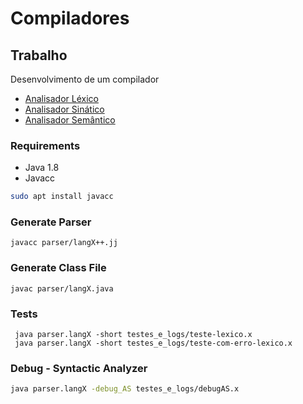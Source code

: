 # Compiladores

## Trabalho
Desenvolvimento de um compilador
- [Analisador Léxico](https://github.com/brunocampos01/compiladores/tree/master/trabalho_parte_01-analisador_lexico)
- [Analisador Sinático](https://github.com/brunocampos01/compiladores/tree/master/trabalho_parte_02-analisador_sintatico)
- [Analisador Semântico]()

### Requirements
- Java 1.8
- Javacc

```bash
sudo apt install javacc
```

### Generate Parser 
```
javacc parser/langX++.jj
```

###  Generate Class File 
```
javac parser/langX.java
```

### Tests
```
 java parser.langX -short testes_e_logs/teste-lexico.x
 java parser.langX -short testes_e_logs/teste-com-erro-lexico.x
```

### Debug - Syntactic Analyzer
```bash
java parser.langX -debug_AS testes_e_logs/debugAS.x
```
